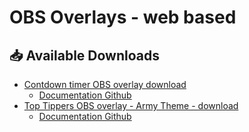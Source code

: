 # OBS Overlays - web based 

## :inbox_tray: Available Downloads
* [Contdown timer OBS overlay download](https://github.com/cssmfc/obs/releases/tag/v1.0)
  * [Documentation Github](https://github.com/cssmfc/obs/tree/master/obs_overlays/obs_overlay_coundown)
* [Top Tippers OBS overlay - Army Theme - download](https://github.com/cssmfc/obs/releases/tag/v1.0.Army)  
  * [Documentation Github](https://github.com/cssmfc/obs/tree/master/obs_overlays/obs_overlay_topTippers)
